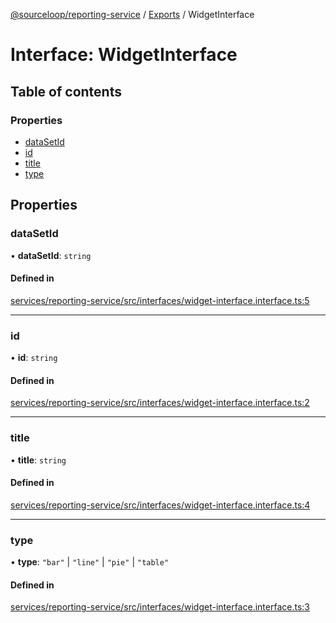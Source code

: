 [@sourceloop/reporting-service](../README.md) / [Exports](../modules.md) / WidgetInterface

# Interface: WidgetInterface

## Table of contents

### Properties

- [dataSetId](WidgetInterface.md#datasetid)
- [id](WidgetInterface.md#id)
- [title](WidgetInterface.md#title)
- [type](WidgetInterface.md#type)

## Properties

### dataSetId

• **dataSetId**: `string`

#### Defined in

[services/reporting-service/src/interfaces/widget-interface.interface.ts:5](https://github.com/sourcefuse/loopback4-microservice-catalog/blob/93a7f917/services/reporting-service/src/interfaces/widget-interface.interface.ts#L5)

___

### id

• **id**: `string`

#### Defined in

[services/reporting-service/src/interfaces/widget-interface.interface.ts:2](https://github.com/sourcefuse/loopback4-microservice-catalog/blob/93a7f917/services/reporting-service/src/interfaces/widget-interface.interface.ts#L2)

___

### title

• **title**: `string`

#### Defined in

[services/reporting-service/src/interfaces/widget-interface.interface.ts:4](https://github.com/sourcefuse/loopback4-microservice-catalog/blob/93a7f917/services/reporting-service/src/interfaces/widget-interface.interface.ts#L4)

___

### type

• **type**: ``"bar"`` \| ``"line"`` \| ``"pie"`` \| ``"table"``

#### Defined in

[services/reporting-service/src/interfaces/widget-interface.interface.ts:3](https://github.com/sourcefuse/loopback4-microservice-catalog/blob/93a7f917/services/reporting-service/src/interfaces/widget-interface.interface.ts#L3)
